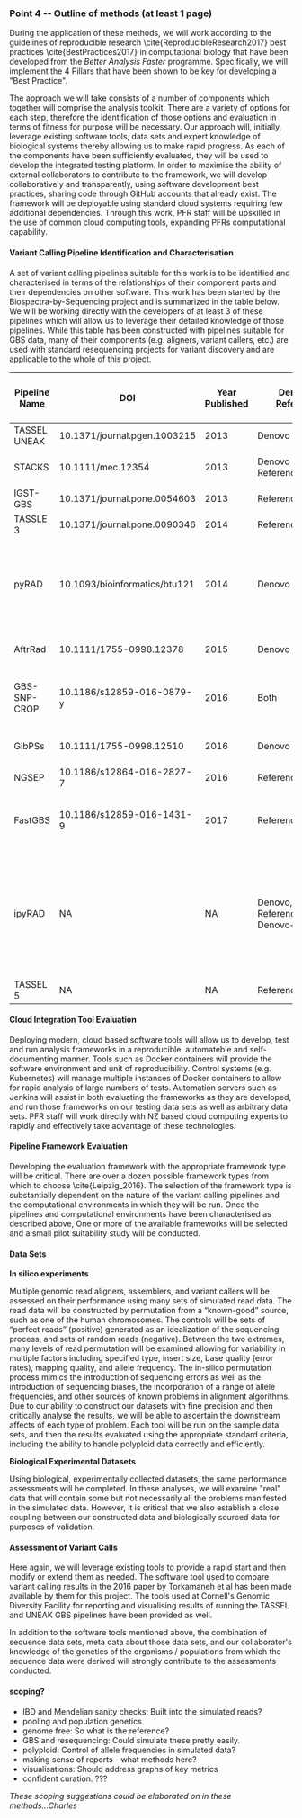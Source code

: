 ### Point 4 -- Outline of methods (at least 1 page)

During the application of these methods, we will work according to the guidelines of reproducible research \cite{ReproducibleResearch2017} best practices \cite{BestPractices2017} in computational biology that have been developed from the _Better Analysis Faster_ programme. Specifically, we will implement the 4 Pillars that have been shown to be key for developing a "Best Practice".

The approach we will take consists of a number of components which together will comprise the analysis toolkit. There are a variety of options for each step, therefore the identification of those options and evaluation in terms of fitness for purpose will be necessary.  Our approach will, initially, leverage existing software tools, data sets and expert knowledge of biological systems thereby allowing us to make rapid progress. As each of the components have been sufficiently evaluated, they will be used to develop the integrated testing platform. In order to maximise the ability of external collaborators to contribute to the framework, we will develop collaboratively and transparently, using software development best practices, sharing code through GitHub accounts that already exist. The framework will be deployable using standard cloud systems requiring few additional dependencies. Through this work, PFR staff will be upskilled in the use of common cloud computing tools, expanding PFRs computational capability.

#### Variant Calling Pipeline Identification and Characterisation
A set of variant calling pipelines suitable for this work is to be identified and characterised in terms of the relationships of their component parts and their dependencies on other software. This work has been started by the Biospectra-by-Sequencing project and is summarized in the table below. We will be working directly with the developers of at least 3 of these pipelines which will allow us to leverage their detailed knowledge of those pipelines.  While this table has been constructed with pipelines suitable for GBS data, many of their components (e.g. aligners, variant callers, etc.) are used with standard resequencing projects for variant discovery and are applicable to the whole of this project. 

|Pipeline Name|DOI|Year Published|Denovo / Reference|Demultiplexer|Trimmer / Read QC Filter|Aligner|SNP Caller|Special format of fastq filenames|Hardcoded enzyme|Download|Output file types|
|------|------|------|------|------|------|------|------|------|------|------|------|
|TASSEL UNEAK|10.1371/journal.pgen.1003215|2013|Denovo|Built In|None|N/A|Built IN|Yes|Yes|http://www.maizegenetics.net/tassel|hmp|
|STACKS|10.1111/mec.12354|2013|Denovo / Reference|Built In|Built In|BWA / Bowtie2 / GSnap|Built IN|No|Yes|http://catchenlab.life.illinois.edu/stacks/|Database with export.|
|IGST-GBS|10.1371/journal.pone.0054603|2013|Reference|FastX toolkit (https://github.com/agordon/fastx_toolkit)|FastX toolkit|BWA|sam tools (https://github.com/samtools/samtools)|No|?|Not publicly available|vcf|
|TASSLE 3|10.1371/journal.pone.0090346|2014|Reference|Built In|None|BWA / Bowtie 2|Built In|Yes|Yes|http://www.maizegenetics.net/tassel|hmp|
|pyRAD|10.1093/bioinformatics/btu121|2014|Denovo|Built In|Built in but only recommend for very messy single end GBS or ddRAD|Muscle|Built In|NO|No. Can specify enzyme cutsite overhang in parameter file|https://github.com/dereneaton/pyrad/releases|Text (.loci, .phy, .nex, .snps, .vcf and others),|
|AftrRad|10.1111/1755-0998.12378|2015|Denovo|Built In|Built in but just removes bad reads|Mafft|Built In|No|No needs recognition sequence|https://github.com/mikesovic/AftrRAD|Text (translation scripts)|
|GBS-SNP-CROP|10.1186/s12859-016-0879-y|2016|Both|Built In|Trimmomatic (trims before demultiplexing!)|BWA|samtools mpileup|yes and for each step name and location expectation|No needs recognition sequence|https://github.com/halelab/GBS-SNP-CROP|SNP matrix, TASSEL hmp, PLINK tped|
|GibPSs|10.1111/1755-0998.12510|2016|Denovo|Built In|Built in but just removes bad reads|Matching Built in|Built In|No|No needs recognition sequence|https://github.com/ahapke/gibpss|Database with export.|
|NGSEP|10.1186/s12864-016-2827-7|2016|Reference|Built In|Built in Removes adapter|Bowtie2|Built In|No|unknown|https://sourceforge.net/projects/ngsep/|vcf|
|FastGBS|10.1186/s12859-016-1431-9|2017|Reference|Sabre (https://github.com/najoshi/sabre)|Removes adaptor with cutadapt (https://github.com/marcelm/cutadapt/)|BWA|Platypus (http://www.well.ox.ac.uk/platypus)|Yes|Enzyme cutsite overhang is not checked|https://bitbucket.org/jerlar73/fast-gbs|vcf|
|ipyRAD|NA|NA|Denovo, Reference, Denovo+Reference|Built In|Built in|BWA / SMALT|Samtools/bedtools|No|No. Can specify enzyme cutsite overhang in parameter file|https://github.com/dereneaton/ipyrad|Varint VCF; ipyrad .loci; phylogenetic and structure (.phy, .nex and .str); SMARTPCA etc (.geno); MAP (.snps.map)|
|TASSEL 5|NA|NA|Reference|Built In|Built In|BWA / Bowtie2|Built In|Yes|Yes|http://www.maizegenetics.net/tassel|Database with export|

#### Cloud Integration Tool Evaluation

Deploying modern, cloud based software tools will allow us to develop, test and run analysis frameworks in a reproducible, automateble and self-documenting manner. Tools such as Docker containers will provide the software environment and unit of reproducibility. Control systems (e.g. Kubernetes) will manage multiple instances of Docker containers to allow for rapid analysis of large numbers of tests. Automation servers such as Jenkins will assist in both evaluating the frameworks as they are developed, and run those frameworks on our testing data sets as well as arbitrary data sets. PFR staff will work directly with NZ based cloud computing experts to rapidly and effectively take advantage of these technologies.

#### Pipeline Framework Evaluation
Developing the evaluation framework with the appropriate framework type will be critical. There are over a dozen possible framework types from which to choose \cite{Leipzig_2016}. The selection of the framework type is substantially dependent on the nature of the variant calling pipelines and the computational environments in which they will be run. Once the pipelines and computational environments have been characterised as described above, One or more of the available frameworks will be selected and a small pilot suitability study will be conducted.

#### Data Sets

**In silico experiments**

Multiple genomic read aligners, assemblers, and variant callers will be assessed on their performance using many sets of simulated read data. The read data will be constructed by permutation from a “known-good” source, such as one of the human chromosomes. The controls will be sets of “perfect reads” (positive) generated as an idealization of the sequencing process, and sets of random reads (negative). Between the two extremes, many levels of read permutation will be examined allowing for variability in multiple factors including specified type, insert size, base quality (error rates), mapping quality, and allele frequency. The in-silico permutation process mimics the introduction of sequencing errors as well as the introduction of sequencing biases, the incorporation of a range of allele frequencies, and other sources of known problems in alignment algorithms. Due to our ability to construct our datasets with fine precision and then critically analyse the results, we will be able to ascertain the downstream affects of each type of problem. Each tool will be run on the sample data sets, and then the results evaluated using the appropriate standard criteria, including the ability to handle polyploid data correctly and efficiently.

**Biological Experimental Datasets**

Using biological, experimentally collected datasets, the same performance assessments will be completed. In these analyses, we will examine "real" data that will contain some but not necessarily all the problems manifested in the simulated data. However, it is critical that we also establish a close coupling between our constructed data and biologically sourced data for purposes of validation. 

#### Assessment of Variant Calls

Here again, we will leverage existing tools to provide a rapid start and then modify or extend them as needed. The software tool used to compare variant calling results in the 2016 paper by Torkamaneh et al has been made available by them for this project. The tools used at Cornell's Genomic Diversity Facility for reporting and visualising results of running the TASSEL and UNEAK GBS pipelines have been provided as well. 

In addition to the software tools mentioned above, the combination of sequence data sets, meta data about those data sets, and our collaborator's knowledge of the genetics of the organisms / populations from which the sequence data were derived will strongly contribute to the assessments conducted. 

#### scoping?

* IBD and Mendelian sanity checks: Built into the simulated reads?
* pooling and population genetics
* genome free: So what is the reference?
* GBS and resequencing: Could simulate these pretty easily.
* polyploid: Control of allele frequencies in simulated data?
* making sense of reports - what methods here?
* visualisations: Should address graphs of key metrics
* confident curation. ???

_These scoping suggestions could be elaborated on in these methods...Charles_